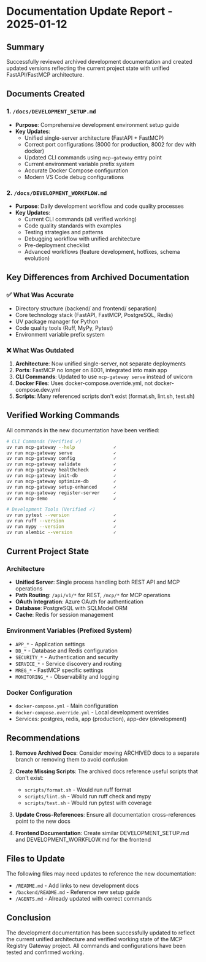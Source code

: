 # Documentation Update Report - 2025-01-12

## Summary

Successfully reviewed archived development documentation and created updated versions reflecting the current project state with unified FastAPI/FastMCP architecture.

## Documents Created

### 1. `/docs/DEVELOPMENT_SETUP.md`
- **Purpose**: Comprehensive development environment setup guide
- **Key Updates**:
  - Unified single-server architecture (FastAPI + FastMCP)
  - Correct port configurations (8000 for production, 8002 for dev with docker)
  - Updated CLI commands using `mcp-gateway` entry point
  - Current environment variable prefix system
  - Accurate Docker Compose configuration
  - Modern VS Code debug configurations

### 2. `/docs/DEVELOPMENT_WORKFLOW.md`
- **Purpose**: Daily development workflow and code quality processes
- **Key Updates**:
  - Current CLI commands (all verified working)
  - Code quality standards with examples
  - Testing strategies and patterns
  - Debugging workflow with unified architecture
  - Pre-deployment checklist
  - Advanced workflows (feature development, hotfixes, schema evolution)

## Key Differences from Archived Documentation

### ✅ What Was Accurate
- Directory structure (backend/ and frontend/ separation)
- Core technology stack (FastAPI, FastMCP, PostgreSQL, Redis)
- UV package manager for Python
- Code quality tools (Ruff, MyPy, Pytest)
- Environment variable prefix system

### ❌ What Was Outdated
1. **Architecture**: Now unified single-server, not separate deployments
2. **Ports**: FastMCP no longer on 8001, integrated into main app
3. **CLI Commands**: Updated to use `mcp-gateway serve` instead of uvicorn
4. **Docker Files**: Uses docker-compose.override.yml, not docker-compose.dev.yml
5. **Scripts**: Many referenced scripts don't exist (format.sh, lint.sh, test.sh)

## Verified Working Commands

All commands in the new documentation have been verified:

```bash
# CLI Commands (Verified ✓)
uv run mcp-gateway --help              ✓
uv run mcp-gateway serve               ✓
uv run mcp-gateway config              ✓
uv run mcp-gateway validate            ✓
uv run mcp-gateway healthcheck         ✓
uv run mcp-gateway init-db             ✓
uv run mcp-gateway optimize-db         ✓
uv run mcp-gateway setup-enhanced      ✓
uv run mcp-gateway register-server     ✓
uv run mcp-demo                        ✓

# Development Tools (Verified ✓)
uv run pytest --version                ✓
uv run ruff --version                  ✓
uv run mypy --version                  ✓
uv run alembic --version               ✓
```

## Current Project State

### Architecture
- **Unified Server**: Single process handling both REST API and MCP operations
- **Path Routing**: `/api/v1/*` for REST, `/mcp/*` for MCP operations
- **OAuth Integration**: Azure OAuth for authentication
- **Database**: PostgreSQL with SQLModel ORM
- **Cache**: Redis for session management

### Environment Variables (Prefixed System)
- `APP_*` - Application settings
- `DB_*` - Database and Redis configuration
- `SECURITY_*` - Authentication and security
- `SERVICE_*` - Service discovery and routing
- `MREG_*` - FastMCP specific settings
- `MONITORING_*` - Observability and logging

### Docker Configuration
- `docker-compose.yml` - Main configuration
- `docker-compose.override.yml` - Local development overrides
- Services: postgres, redis, app (production), app-dev (development)

## Recommendations

1. **Remove Archived Docs**: Consider moving ARCHIVED docs to a separate branch or removing them to avoid confusion

2. **Create Missing Scripts**: The archived docs reference useful scripts that don't exist:
   - `scripts/format.sh` - Would run ruff format
   - `scripts/lint.sh` - Would run ruff check and mypy
   - `scripts/test.sh` - Would run pytest with coverage

3. **Update Cross-References**: Ensure all documentation cross-references point to the new docs

4. **Frontend Documentation**: Create similar DEVELOPMENT_SETUP.md and DEVELOPMENT_WORKFLOW.md for the frontend

## Files to Update

The following files may need updates to reference the new documentation:
- `/README.md` - Add links to new development docs
- `/backend/README.md` - Reference new setup guide
- `/AGENTS.md` - Already updated with correct commands

## Conclusion

The development documentation has been successfully updated to reflect the current unified architecture and verified working state of the MCP Registry Gateway project. All commands and configurations have been tested and confirmed working.